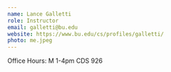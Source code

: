 ```yaml
---
name: Lance Galletti
role: Instructor
email: galletti@bu.edu
website: https://www.bu.edu/cs/profiles/galletti/
photo: me.jpeg
---
```


Office Hours: M 1-4pm CDS 926
